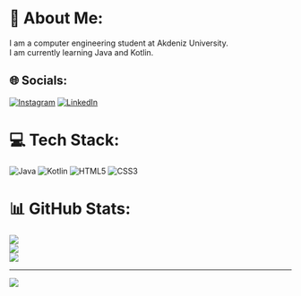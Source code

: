 # 💫 About Me:
I am a computer engineering student at Akdeniz University.<br>I am currently learning Java and Kotlin.


## 🌐 Socials:
[![Instagram](https://img.shields.io/badge/Instagram-%23E4405F.svg?logo=Instagram&logoColor=white)](https://instagram.com/zeyneptanrivermiss) [![LinkedIn](https://img.shields.io/badge/LinkedIn-%230077B5.svg?logo=linkedin&logoColor=white)](https://linkedin.com/in/zeyneptanrivermis) 

# 💻 Tech Stack:
![Java](https://img.shields.io/badge/java-%23ED8B00.svg?style=flat&logo=openjdk&logoColor=white) ![Kotlin](https://img.shields.io/badge/kotlin-%237F52FF.svg?style=flat&logo=kotlin&logoColor=white) ![HTML5](https://img.shields.io/badge/html5-%23E34F26.svg?style=flat&logo=html5&logoColor=white) ![CSS3](https://img.shields.io/badge/css3-%231572B6.svg?style=flat&logo=css3&logoColor=white)
# 📊 GitHub Stats:
![](https://github-readme-stats.vercel.app/api?username=zeyneptanrivermis&theme=material-palenight&hide_border=false&include_all_commits=true&count_private=true)<br/>
![](https://github-readme-streak-stats.herokuapp.com/?user=zeyneptanrivermis&theme=material-palenight&hide_border=false)<br/>
![](https://github-readme-stats.vercel.app/api/top-langs/?username=zeyneptanrivermis&theme=material-palenight&hide_border=false&include_all_commits=true&count_private=true&layout=compact)

---
[![](https://visitcount.itsvg.in/api?id=zeyneptanrivermis&icon=9&color=10)](https://visitcount.itsvg.in)

<!-- Proudly created with GPRM ( https://gprm.itsvg.in ) -->
